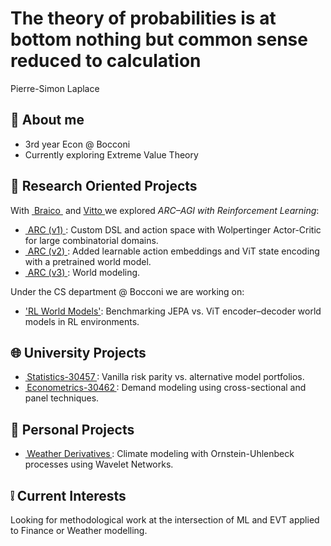 # The theory of probabilities is at bottom nothing but common sense reduced to calculation
Pierre-Simon Laplace

## 🪽 About me
- 3rd year Econ @ Bocconi
- Currently exploring Extreme Value Theory

## 🥼 Research Oriented Projects

With [⁠ Braico ⁠](https://github.com/francescobraicovich) and [ Vitto ](https://github.com/garavels) we explored *ARC–AGI with Reinforcement Learning*:

- [⁠ ARC (v1) ⁠](https://github.com/francescobraicovich/ARC): Custom DSL and action space with Wolpertinger Actor-Critic for large combinatorial domains.
- [⁠ ARC (v2) ⁠](https://github.com/francescobraicovich/ARC2): Added learnable action embeddings and ViT state encoding with a pretrained world model.
- [⁠ ARC (v3) ⁠](https://github.com/francescobraicovich/ARC3): World modeling.

Under the CS department @ Bocconi we are working on:
- ['RL World Models'](https://github.com/bocconi-narcos/latent-world-models): Benchmarking JEPA vs. ViT encoder–decoder world models in RL environments.

## 🌐 University Projects
- [⁠ Statistics-30457 ⁠](https://github.com/garavels/Statistics-30457): Vanilla risk parity vs. alternative model portfolios. 
- [⁠ Econometrics-30462 ⁠](https://github.com/filobayesian/Econometrics-30462): Demand modeling using cross-sectional and panel techniques. 


## 💭 Personal Projects
- [⁠ Weather Derivatives ⁠](https://github.com/GianiRanzetti/Minerva---Weather-Derivatives): Climate modeling with Ornstein-Uhlenbeck processes using Wavelet Networks. 

## ❕ Current Interests
Looking for methodological work at the intersection of ML and EVT applied to Finance or Weather modelling.